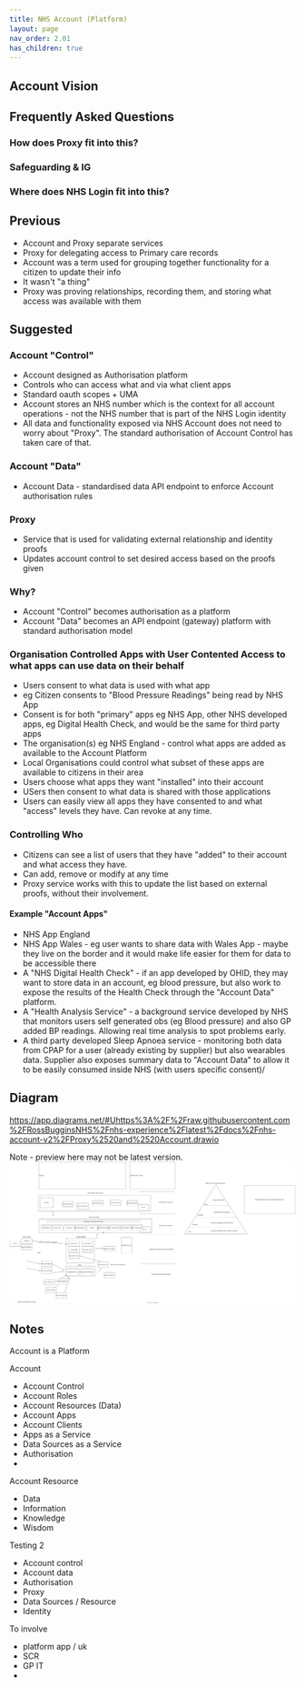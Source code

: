 ```yaml
---
title: NHS Account (Platform)
layout: page
nav_order: 2.01
has_children: true
---
```


## Account Vision

## Frequently Asked Questions

### How does Proxy fit into this?

### Safeguarding & IG

### Where does NHS Login fit into this?

## Previous

- Account and Proxy separate services
- Proxy for delegating access to Primary care records
- Account was a term used for grouping together functionality for a citizen to update their info
- It wasn't "a thing"
- Proxy was proving relationships, recording them, and storing what access was available with them

## Suggested

### Account "Control"

- Account designed as Authorisation platform
- Controls who can access what and via what client apps
- Standard oauth scopes + UMA
- Account stores an NHS number which is the context for all account operations - not the NHS number that is part of the NHS Login identity
- All data and functionality exposed via NHS Account does not need to worry about "Proxy". The standard authorisation of Account Control has taken care of that.

### Account "Data"

- Account Data - standardised data API endpoint to enforce Account authorisation rules

### Proxy

- Service that is used for validating external relationship and identity proofs
- Updates account control to set desired access based on the proofs given

### Why?

- Account "Control" becomes authorisation as a platform
- Account "Data" becomes an API endpoint (gateway) platform with standard authorisation model

### Organisation Controlled Apps with User Contented Access to what apps can use data on their behalf

- Users consent to what data is used with what app
- eg Citizen consents to "Blood Pressure Readings" being read by NHS App
- Consent is for both "primary" apps eg NHS App, other NHS developed apps, eg Digital Health Check, and would be the same for third party apps
- The organisation(s) eg NHS England - control what apps are added as available to the Account Platform
- Local Organisations could control what subset of these apps are available to citizens in their area
- Users choose what apps they want "installed" into their account
- USers then consent to what data is shared with those applications
- Users can easily view all apps they have consented to and what "access" levels they have. Can revoke at any time.

### Controlling Who

- Citizens can see a list of users that they have "added" to their account and what access they have.
- Can add, remove or modify at any time
- Proxy service works with this to update the list based on external proofs, without their involvement.

#### Example "Account Apps"

- NHS App England
- NHS App Wales - eg user wants to share data with Wales App - maybe they live on the border and it would make life easier for them for data to be accessible there
- A "NHS Digital Health Check" - if an app developed by OHID, they may want to store data in an account, eg blood pressure, but also work to expose the results of the Health Check through the "Account Data" platform.
- A "Health Analysis Service" - a background service developed by NHS that monitors users self generated obs (eg Blood pressure) and also GP added BP readings. Allowing real time analysis to spot problems early.
- A third party developed Sleep Apnoea service - monitoring both data from CPAP for a user (already existing by supplier) but also wearables data. Supplier also exposes summary data to "Account Data" to allow it to be easily consumed inside NHS (with users specific consent)/ 

## Diagram

https://app.diagrams.net/#Uhttps%3A%2F%2Fraw.githubusercontent.com%2FRossBugginsNHS%2Fnhs-experience%2Flatest%2Fdocs%2Fnhs-account-v2%2FProxy%2520and%2520Account.drawio

Note - preview here may not be latest version.
![Proxy and Account](ProxyandAccount.svg "Proxy and Account")

## Notes

Account is a Platform

Account

- Account Control
- Account Roles
- Account Resources (Data)
- Account Apps
- Account Clients
- Apps as a Service
- Data Sources as a Service
- Authorisation
- 

Account Resource

- Data
- Information
- Knowledge
- Wisdom


Testing 2

- Account control
- Account data
- Authorisation
- Proxy
- Data Sources / Resource
- Identity


To involve

- platform app / uk
- SCR
- GP IT
- 